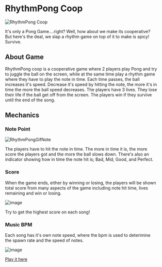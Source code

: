 <h1>RhythmPong Coop</h1>

![RhythmPong Coop](https://github.com/user-attachments/assets/11b0ba30-00ae-4ee8-83a1-e2d2cec07c11)

It's only a Pong Game....right?
Well, how about we make its cooperative? But here's the deal, we slap a rhythm game on top of it to make is spicy!
Survive.

<h2>About Game</h2>
RhythmPong coop is a cooperative game where 2 players play Pong and try to juggle the ball on the screen, while at the same time play a rhythm game where they have to play the note in time.
Each time passes, the ball increases it's speed. Decrease it's speed by hitting the note, the more it's in time the more the ball speed decreases. The players have 3 lives. They lose their life if the ball
get off from the screen. The players win if they survive until the end of the song.

<h2>Mechanics</h2>

<h3>Note Point</h3>

![RhythmPongGifNote](https://github.com/user-attachments/assets/4ee3653f-b1d5-48eb-9da2-806bcfd7c0a9)

The players have to hit the note in time. The more in time it is, the more score the players got and the more the ball slows down. There's also an indicator showing how in time the note hit is;
Bad, Mid, Good, and Perfect.

<h3>Score</h3>
When the game ends, either by winning or losing, the players will be shown total score from many aspects of the game including note hit time, lives remaining and win or losing.

![image](https://github.com/user-attachments/assets/c9747ee4-c56f-4661-8c44-e1ccb1352eb0)

Try to get the highest score on each song!

<h3>Music BPM</h3>
Each song has it's own note speed, where the bpm is used to deterimine the spawn rate and the speed of notes.

![image](https://github.com/user-attachments/assets/ac7a8168-f72c-4f77-a83f-1caec69af61f)

<a href="https://jeje8.itch.io/rhythmpong-coop">Play it here</a>



